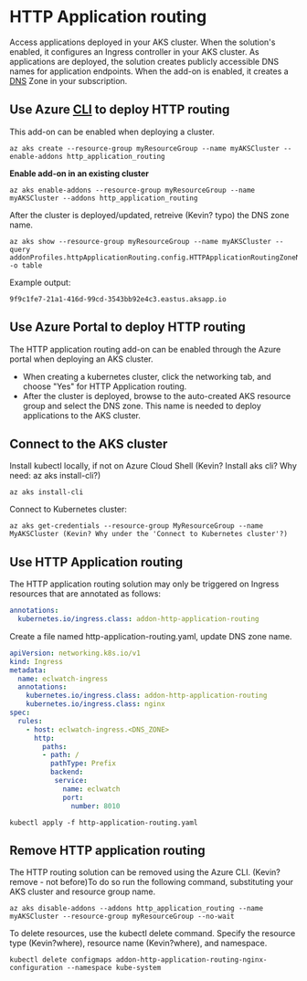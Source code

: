 # HTTP Application routing
Access applications deployed in your AKS cluster.   When the solution's enabled, it configures an Ingress controller in your AKS cluster.
As applications are deployed, the solution creates publicly accessible DNS names for application endpoints.
When the add-on is enabled, it creates a [DNS](https://azure.microsoft.com/en-us/pricing/details/dns/) Zone in your subscription.
## Use Azure [CLI](https://docs.microsoft.com/en-us/cli/azure/install-azure-cli) to deploy HTTP routing
This add-on can be enabled when deploying a cluster. 
```
az aks create --resource-group myResourceGroup --name myAKSCluster --enable-addons http_application_routing

```
**Enable add-on in an existing cluster**
```
az aks enable-addons --resource-group myResourceGroup --name myAKSCluster --addons http_application_routing

```

After the cluster is deployed/updated, retreive (Kevin? typo) the DNS zone name.
```
az aks show --resource-group myResourceGroup --name myAKSCluster --query addonProfiles.httpApplicationRouting.config.HTTPApplicationRoutingZoneName -o table

```
Example output:

```
9f9c1fe7-21a1-416d-99cd-3543bb92e4c3.eastus.aksapp.io
```

## Use Azure Portal to deploy HTTP routing
The HTTP application routing add-on can be enabled through the Azure portal when deploying an AKS cluster.
* When creating a kubernetes cluster, click the networking tab, and choose "Yes" for HTTP Application routing.
* After the cluster is deployed, browse to the auto-created AKS resource group and select the DNS zone.  This name is needed to deploy applications to the AKS cluster.

## Connect to the AKS cluster
Install kubectl locally, if not on Azure Cloud Shell (Kevin? Install aks cli? Why need: az aks install-cli?)
```
az aks install-cli

```
Connect to Kubernetes cluster:
```
az aks get-credentials --resource-group MyResourceGroup --name MyAKSCluster (Kevin? Why under the 'Connect to Kubernetes cluster'?)
```
## Use HTTP Application routing
The HTTP application routing solution may only be triggered on Ingress resources that are annotated as follows:

```YAML
annotations:
  kubernetes.io/ingress.class: addon-http-application-routing
```
Create a file named http-application-routing.yaml, update DNS zone name.

```YAML
apiVersion: networking.k8s.io/v1
kind: Ingress
metadata:
  name: eclwatch-ingress
  annotations:
    kubernetes.io/ingress.class: addon-http-application-routing
    kubernetes.io/ingress.class: nginx
spec:
  rules:
    - host: eclwatch-ingress.<DNS_ZONE>
      http:
        paths:
        - path: /
          pathType: Prefix
          backend:
           service:
             name: eclwatch
             port: 
               number: 8010
```
```
kubectl apply -f http-application-routing.yaml
```

## Remove HTTP application routing
The HTTP routing solution can be removed using the Azure CLI. (Kevin? remove - not before)To do so run the following command, substituting your AKS cluster and resource group name.

```
az aks disable-addons --addons http_application_routing --name myAKSCluster --resource-group myResourceGroup --no-wait

```
To delete resources, use the kubectl delete command. Specify the resource type (Kevin?where), resource name (Kevin?where), and namespace. 

```
kubectl delete configmaps addon-http-application-routing-nginx-configuration --namespace kube-system
```
